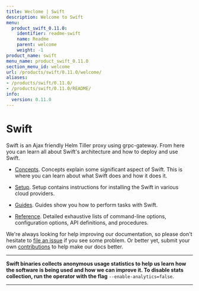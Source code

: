 ```yaml
---
title: Weclome | Swift
description: Welcome to Swift
menu:
  product_swift_0.11.0:
    identifier: readme-swift
    name: Readme
    parent: welcome
    weight: -1
product_name: swift
menu_name: product_swift_0.11.0
section_menu_id: welcome
url: /products/swift/0.11.0/welcome/
aliases:
- /products/swift/0.11.0/
- /products/swift/0.11.0/README/
info:
  version: 0.11.0
---
```


# Swift
Swift is an Ajax friendly Helm Tiller proxy using grpc-gateway. From here you can learn all about Swift's architecture and how to deploy and use Swift.

- [Concepts](/products/swift/0.11.0/concepts/). Concepts explain some significant aspect of Swift. This is where you can learn about what Swift does and how it does it.

- [Setup](/products/swift/0.11.0/setup/). Setup contains instructions for installing
  the Swift in various cloud providers.

- [Guides](/products/swift/0.11.0/guides/). Guides show you how to perform tasks with Swift.

- [Reference](/products/swift/0.11.0/reference/). Detailed exhaustive lists of
command-line options, configuration options, API definitions, and procedures.

We're always looking for help improving our documentation, so please don't hesitate to [file an issue](https://github.com/appscode/swift/issues/new) if you see some problem. Or better yet, submit your own [contributions](/products/swift/0.11.0/CONTRIBUTING) to help
make our docs better.

---

**Swift binaries collects anonymous usage statistics to help us learn how the software is being used and how we can improve it. To disable stats collection, run the operator with the flag** `--enable-analytics=false`.

---

